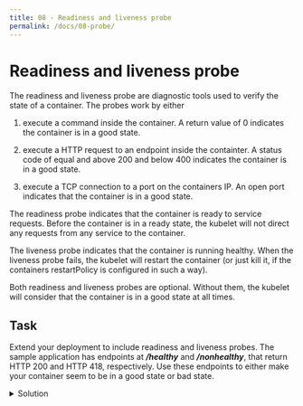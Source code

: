 ```yaml
---
title: 08 - Readiness and liveness probe
permalink: /docs/08-probe/
---
```


# Readiness and liveness probe

The readiness and liveness probe are diagnostic tools used to verify the state of a container. The probes work by either

1) execute a command inside the container. A return value of 0 indicates the container is in a good state.

2) execute a HTTP request to an endpoint inside the containter. A status code of equal and above 200 and below 400 indicates the container is in a good state.

3) execute a TCP connection to a port on the containers IP. An open port indicates that the container is in a good state.

The readiness probe indicates that the container is ready to service requests. Before the container is in a ready state, the kubelet will not direct any requests from any service to the container.

The liveness probe indicates that the container is running healthy. When the liveness probe fails, the kubelet will restart the container (or just kill it, if the containers restartPolicy is configured in such a way).

Both readiness and liveness probes are optional. Without them, the kubelet will consider that the container is in a good state at all times.

## Task

Extend your deployment to include readiness and liveness probes. The sample application has endpoints at ***/healthy*** and ***/nonhealthy***, that return HTTP 200 and HTTP 418, respectively. Use these endpoints to either make your container seem to be in a good state or bad state.

<details>
  <summary>Solution</summary>
  <div markdown="1">

### Solution

```yaml
apiVersion: apps/v1
kind: Deployment
metadata:
  name: sample-app-deployment
  labels:
    app: sample-app
spec:
  replicas: 1
  selector:
    matchLabels:
      app: sample-app
  template:
    metadata:
      labels:
        app: sample-app
    spec:
      containers:
      - name: sample-app
        image: ubuntu-k8s-1.local:30603/sample-app
        imagePullPolicy: Always
        ports:
        - containerPort: 8080
        livenessProbe:
          httpGet:
            path: /healthy
            port: 8080
        readinessProbe:
          httpGet:
            path: /healthy
            port: 8080
```

  </div>
</details>
